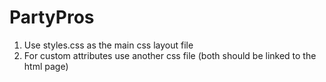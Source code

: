 # PartyPros

1. Use styles.css as the main css layout file
2. For custom attributes use another css file
(both should be linked to the html page)
